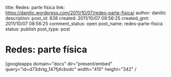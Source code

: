 title: Redes: parte física
link: https://danitic.wordpress.com/2011/10/07/redes-parte-fisica/
author: danitic
description: 
post_id: 838
created: 2011/10/07 09:56:25
created_gmt: 2011/10/07 08:56:25
comment_status: open
post_name: redes-parte-fisica
status: publish
post_type: post

# Redes: parte física

[googleapps domain="docs" dir="present/embed" query="id=d73dvtg_147fj4cbvdc" width="410" height="342" /